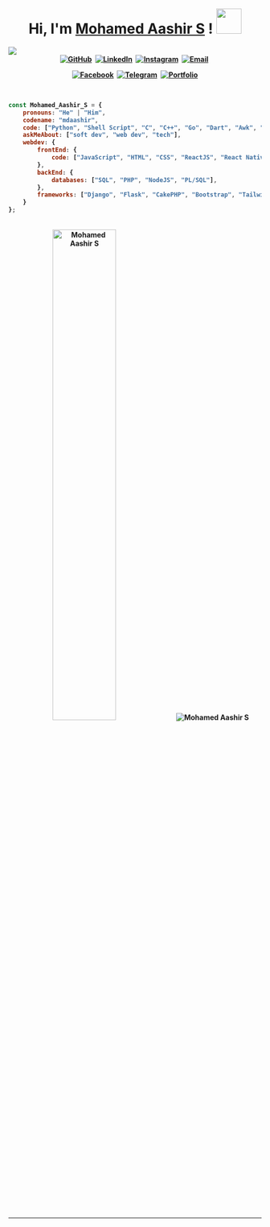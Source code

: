 <h1 align="center"><b>Hi, I'm <a href="https://github.com/mdaashir" rel="nofollow"><b>Mohamed Aashir S</b></a> ! <img src="https://media.giphy.com/media/mGcNjsfWAjY5AEZNw6/giphy.gif" width="50"></h1>

<img src="https://readme-typing-svg.demolab.com?font=Fira+Code&pause=1000&center=true&vCenter=true&multiline=true&random=false&width=1000&height=110&lines=A+Tech+Enthusiast+with+a+passion+for+coding.;With+a+background+in+full-stack+web+development+and+native+app+development%2C;+I+excel+at+crafting+elegant+solutions+to+complex+challenges." />

<div align="center">
  <a href="https://github.com/mdaashir" target="_blank"><img src="https://img.shields.io/badge/GitHub-000000?style=for-the-badge&logo=github&logoColor=white" alt="GitHub"/></a>&nbsp;
  <a href="https://linkedin.com/in/mdaashir" target="_blank"><img src="https://img.shields.io/badge/LinkedIn-000000?style=for-the-badge&logo=linkedin&logoColor=0077B5" alt="LinkedIn"/></a>&nbsp;
  <a href="https://instagram.com/s.mdaashir" target="_blank"><img src="https://img.shields.io/badge/Instagram-000000?style=for-the-badge&logo=instagram&logoColor=E4405F" alt="Instagram"/></a>&nbsp;
  <a href="mailto:s.mohamedaashir@gmail.com" target="_blank"><img src="https://img.shields.io/badge/Email-000000?style=for-the-badge&logo=gmail&logoColor=D14836" alt="Email"/></a>&nbsp;

  <a href="https://facebook.com/s.mdaashir" target="_blank"><img src="https://img.shields.io/badge/Facebook-000000?style=for-the-badge&logo=Facebook&logoColor=1877F2" alt="Facebook"/></a>&nbsp;
  <a href="https://t.me/MohamedAashirS" target="_blank"><img src="https://img.shields.io/badge/Telegram-000000?style=for-the-badge&logo=telegram&logoColor=2CA5E0" alt="Telegram"/></a>&nbsp;
  <a href="https://aashir.kesug.com" target="_blank"><img src="https://img.shields.io/badge/Portfolio-000000?style=for-the-badge&logo=microsoft-edge&logoColor=E37400" alt="Portfolio"/></a>
</div>

<br>

```javascript
const Mohamed_Aashir_S = {
    pronouns: "He" | "Him",
    codename: "mdaashir",
    code: ["Python", "Shell Script", "C", "C++", "Go", "Dart", "Awk", "Assembly Language", "R"],
    askMeAbout: ["soft dev", "web dev", "tech"],
    webdev: {
        frontEnd: {
            code: ["JavaScript", "HTML", "CSS", "ReactJS", "React Native"],
        },
        backEnd: {
            databases: ["SQL", "PHP", "NodeJS", "PL/SQL"],
        },
        frameworks: ["Django", "Flask", "CakePHP", "Bootstrap", "Tailwind CSS", "Flutter"],
    }
};
```

<br>

<!--
<img align="right" alt="Mohamed Aashir S" src="https://github-readme-stats.vercel.app/api?username=mdaashir&show_icons=true&count_private=true&theme=midnight-purple&bg_color=151515&hide_rank=true&border_radius=20" />
-->
<div align="center" >
  <img alt="Mohamed Aashir S" src="https://github-readme-stats.vercel.app/api?username=mdaashir&count_private=true&show_icons=true&theme=algolia&border_radius=20&rank_icon=github&include_all_commits=true" style="width: 50%;" />
  <img width="50" />
  <img alt="Mohamed Aashir S" src="https://github-readme-stats.vercel.app/api/top-langs/?username=mdaashir&show_icons=true&theme=algolia&border_radius=20&layout=donut" />
</div>

<hr>
